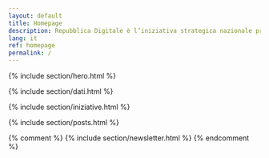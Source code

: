 ```yaml
---
layout: default
title: Homepage
description: Repubblica Digitale è l’iniziativa strategica nazionale promossa dal Dipartimento per la trasformazione digitale della Presidenza del Consiglio dei ministri.
lang: it
ref: homepage
permalink: /
---
```


{% include section/hero.html %}

{% include section/dati.html %}

{% include section/iniziative.html %}

{% include section/posts.html %}

{% comment %}
{% include section/newsletter.html %}
{% endcomment %}
